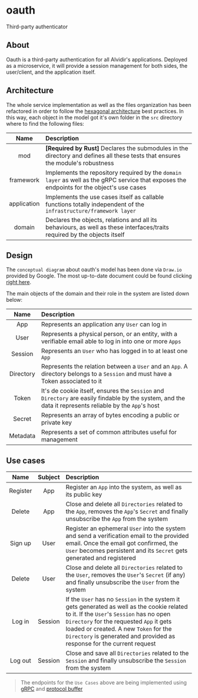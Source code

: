 # oauth

Third-party authenticator

## About

Oauth is a third-party authentication for all Alvidir's applications. Deployed as a microservice, it will provide a session management for both sides, the user/client, and the application itself.

## Architecture

The whole service implementation as well as the files organization has been refactored in order to follow the [hexagonal architecture](https://en.wikipedia.org/wiki/Hexagonal_architecture_(software)) best practices. In this way, each object in the model got it's own folder in the `src` directory where to find the following files:

| Name | Description |
|:-:|:-|
|mod| **[Required by Rust]** Declares the submodules in the directory and defines all these tests that ensures the module's robustness |
|framework| Implements the repository required by the `domain layer` as well as the gRPC service that exposes the endpoints for the object's use cases |
|application| Implements the use cases itself as callable functions totally independent of the `infrastructure/framework layer` |
|domain| Declares the objects, relations and all its behaviours, as well as these interfaces/traits required by the objects itself |

## Design

The `conceptual diagram` about oauth's model has been done via `Draw.io` provided by Google. The most up-to-date document could be found clicking [right here](https://drive.google.com/file/d/1huTe3jNqp3A_0WMB6tjhwSkBoqh_uA9F/view?usp=sharing).

The main objects of the domain and their role in the system are listed down below:

| Name | Description |
|:-:|:-|
| App | Represents an application any `User` can log in |
| User | Represents a physical person, or an entity, with a verifiable email able to log in into one or more `Apps` |
| Session | Represents an `User` who has logged in to at least one `App`|
| Directory | Represents the relation between a `User` and an `App`. A directory belongs to a `Session` and must have a Token associated to it|
| Token | It's de cookie itself, ensures the `Session` and `Directory` are easily findable by the system, and the data it represents reliable by the `App`'s host|
| Secret | Represents an array of bytes encoding a public or private key |
| Metadata | Represents a set of common attributes useful for management |

## Use cases

| Name | Subject | Description |
|:-:|:-:|:-|
| Register | App | Register an `App` into the system, as well as its public key|
| Delete | App | Close and delete all `Directories` related to the `App`, removes the `App`'s `Secret` and finally unsubscribe the `App` from the system|
| Sign up | User | Register an ephemeral `User` into the system and send a verification email to the provided email. Once the email got confirmed, the `User` becomes persistent and its `Secret` gets generated and registered |
| Delete | User | Close and delete all `Directories` related to the `User`, removes the `User`'s `Secret` (if any) and finally unsubscribe the `User` from the system|
| Log in | Session | If the `User` has no `Session` in the system it gets generated as well as the cookie related to it. If the `User`'s `Session` has no open `Directory` for the requested `App` it gets loaded or created. A new `Token` for the `Directory` is generated and provided as response for the current request |
| Log out | Session | Close and save all `Directories` related to the `Session` and finally unsubscribe the `Session` from the system |

> The endpoints for the `Use Cases` above are being implemented using [gRPC](https://grpc.io/) and [protocol buffer](https://developers.google.com/protocol-buffers)
